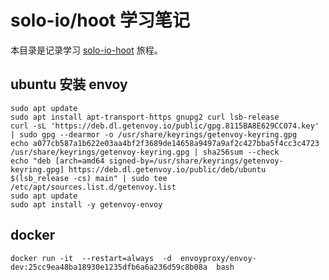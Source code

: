 # solo-io/hoot 学习笔记

本目录是记录学习 [solo-io-hoot](https://github.com/solo-io/hoot/) 旅程。

## ubuntu 安装 envoy

```
sudo apt update
sudo apt install apt-transport-https gnupg2 curl lsb-release
curl -sL 'https://deb.dl.getenvoy.io/public/gpg.8115BA8E629CC074.key' | sudo gpg --dearmor -o /usr/share/keyrings/getenvoy-keyring.gpg
echo a077cb587a1b622e03aa4bf2f3689de14658a9497a9af2c427bba5f4cc3c4723 /usr/share/keyrings/getenvoy-keyring.gpg | sha256sum --check
echo "deb [arch=amd64 signed-by=/usr/share/keyrings/getenvoy-keyring.gpg] https://deb.dl.getenvoy.io/public/deb/ubuntu $(lsb_release -cs) main" | sudo tee /etc/apt/sources.list.d/getenvoy.list
sudo apt update
sudo apt install -y getenvoy-envoy
```

## docker 

```
docker run -it  --restart=always  -d  envoyproxy/envoy-dev:25cc9ea48ba18930e1235dfb6a6a236d59c8b08a  bash
```